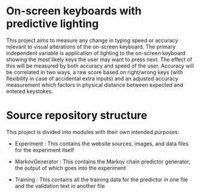 # On-screen keyboards with predictive lighting

This project aims to measure any change in typing speed or accuracy relevant to visual alterations of the on-screen keyboard.  The primary independent variable is application of lighting to the on-screen keyboard showing the most likely keys the user may want to press next.  The effect of this will be measured by both accuracy and speed of the user.  Accuracy will be correlated in two ways, a raw score based on right/wrong keys (with flexibility in case of accidental extra inputs) and an adjusted accuracy measurement which factors in physical distance between expected and entered keystokes.

# Source repository structure

This project is divided into modules with their own intended purposes:

- Experiment : This contains the website sources, images, and data files for the experiment itself

- MarkovGenerator : This contains the Markov chain predictor generator, the output of which goes into the experiment

- Training : This contains all the training data for the predictor in one file and the validation text in another file